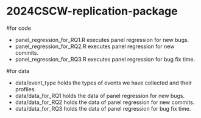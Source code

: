 # 2024CSCW-replication-package

#for code
- panel_regression_for_RQ1.R executes panel regression for new bugs.
- panel_regression_for_RQ2.R executes panel regression for new commits.
- panel_regression_for_RQ3.R executes panel regression for bug fix time.

#for data
- data/event_type holds the types of events we have collected and their profiles.
- data/data_for_RQ1 holds the data of panel regression for new bugs.
- data/data_for_RQ2 holds the data of panel regression for new commits.
- data/data_for_RQ3 holds the data of panel regression for bug fix time.
